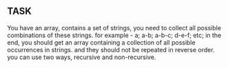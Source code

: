 ## TASK

You have an array, contains a set of strings, you need to collect all possible combinations of these strings.
for example - a; a-b; a-b-c; d-e-f; etc;
in the end, you should get an array containing a collection of all possible occurrences in strings.
and they should not be repeated in reverse order.
you can use two ways, recursive and non-recursive.